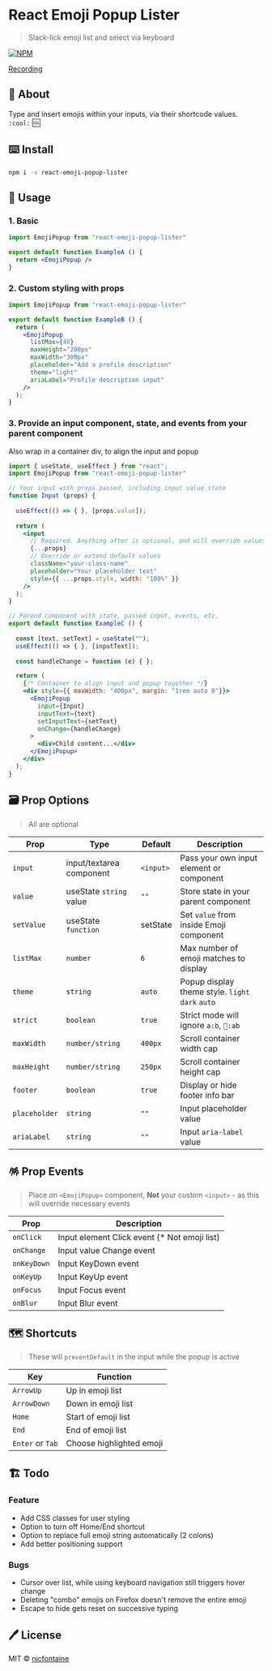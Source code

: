 # React Emoji Popup Lister
> Slack-lick emoji list and select via keyboard

[![NPM](https://img.shields.io/npm/v/react-emoji-popup-lister.svg)](https://www.npmjs.com/package/react-emoji-popup-lister)

[Recording](https://github.com/nicfontaine/react-emoji-popup-lister/blob/main/img/rec-01.gif)

## 📁 About
Type and insert emojis within your inputs, via their shortcode values.   
`:cool:` :cool:

## ⌨️ Install
```bash
npm i -s react-emoji-popup-lister
```

## 🚀 Usage

### 1. Basic
```jsx
import EmojiPopup from "react-emoji-popup-lister"

export default function ExampleA () {
  return <EmojiPopup />
}
```

### 2. Custom styling with props
```jsx
import EmojiPopup from "react-emoji-popup-lister"

export default function ExampleB () {
  return (
    <EmojiPopup
      listMax={40}
      maxHeight="200px"
      maxWidth="300px"
      placeholder="Add a profile description"
      theme="light"
      ariaLabel="Profile description input"
    />
  );
}
```

### 3. Provide an input component, state, and events from your parent component
Also wrap in a container div, to align the input and popup   

```jsx
import { useState, useEffect } from "react";
import EmojiPopup from "react-emoji-popup-lister"

// Your input with props passed, including input value state
function Input (props) {
	
  useEffect(() => { }, [props.value]);
  
  return (
    <input
      // Required. Anything after is optional, and will override values
      {...props}
      // Override or extend default values
      className="your-class-name"
      placeholder="Your placeholder text"
      style={{ ...props.style, width: "100%" }}
    />
  );
}

// Parend component with state, passed input, events, etc.
export default function ExampleC () {
	
  const [text, setText] = useState("");
  useEffect(() => { }, [inputText]);
  
  const handleChange = function (e) { };

  return (
    {/* Container to align input and popup together */}
    <div style={{ maxWidth: "400px", margin: "1rem auto 0"}}>
      <EmojiPopup
        input={Input}
        inputText={text}
        setInputText={setText}
        onChange={handleChange}
      >
        <div>Child content...</div>
      </EmojiPopup>
    </div>
  );
}
```

## 🗃️ Prop Options
> All are optional

| Prop | Type | Default | Description |
| --- | --- | --- | --- |
| `input` | input/textarea component | `<input>` | Pass your own input element or component |
| `value` | useState `string` value | `""` | Store state in your parent component |
| `setValue` | useState `function` | setState | Set `value` from inside Emoji component |
| `listMax` | `number` | `6` | Max number of emoji matches to display |
| `theme` | `string`  | `auto` | Popup display theme style. `light` `dark` `auto` |
| `strict` | `boolean` | `true` | Strict mode will ignore `a:b`, `👋:ab` |
| `maxWidth` | `number/string` | `400px` | Scroll container width cap |
| `maxHeight` | `number/string` | `250px` | Scroll container height cap |
| `footer` | `boolean` | `true` | Display or hide footer info bar |
| `placeholder` | `string` | `""` | Input placeholder value |
| `ariaLabel` | `string` | `""` | Input `aria-label` value |   
   
   
## 🪅 Prop Events
> Place on `<EmojiPopup>` component, **Not** your custom `<input>` - as this will override necessary events

| Prop | Description |
| --- | --- |
| `onClick` | Input element Click event (* Not emoji list) |
| `onChange` | Input value Change event |
| `onKeyDown` | Input KeyDown event |
| `onKeyUp` | Input KeyUp event |
| `onFocus` | Input Focus event |
| `onBlur` | Input Blur event |   
   
   
## 🗺️ Shortcuts
> These will `preventDefault` in the input while the popup is active

| Key | Function |
| --- | --- |
| `ArrowUp` | Up in emoji list |
| `ArrowDown` | Down in emoji list |
| `Home` | Start of emoji list |
| `End` | End of emoji list |
| `Enter` or `Tab` | Choose highlighted emoji |   
   

## 🏗️ Todo
### Feature
- Add CSS classes for user styling
- Option to turn off Home/End shortcut
- Option to replace full emoji string automatically (2 colons)
- Add better positioning support

### Bugs
- Cursor over list, while using keyboard navigation still triggers hover change
- Deleting "combo" emojis on Firefox doesn't remove the entire emoji
- Escape to hide gets reset on successive typing

## 🖊️ License
MIT © [nicfontaine](https://github.com/nicfontaine)
